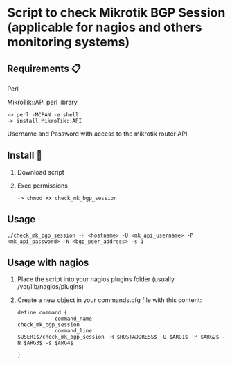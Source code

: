 # Script to check Mikrotik BGP Session (applicable for nagios and others monitoring systems) 

## Requirements 📋
Perl

MikroTik::API perl library

    
    -> perl -MCPAN -e shell
    -> install MikroTik::API
    
    
Username and Password with access to the mikrotik router API 

## Install 🔧

1. Download script
2. Exec permissions

    ```
    -> chmod +x check_mk_bgp_session
    ```

## Usage

```
./check_mk_bgp_session -H <hostname> -U <mk_api_username> -P <mk_api_password> -N <bgp_peer_address> -s 1
```
    
    
## Usage with nagios

1. Place the script into your nagios plugins folder (usually /var/lib/nagios/plugins)
2. Create a new object in your commands.cfg file with this content:
    
    ```
    define command {
                command_name                          check_mk_bgp_session
                command_line                          $USER1$/check_mk_bgp_session -H $HOSTADDRESS$ -U $ARG1$ -P $ARG2$ -N $ARG3$ -s $ARG4$
    
    }
    ```
  
